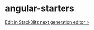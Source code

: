 # angular-starters

[Edit in StackBlitz next generation editor ⚡️](https://stackblitz.com/~/github.com/sanjayasthana/angular-starters)